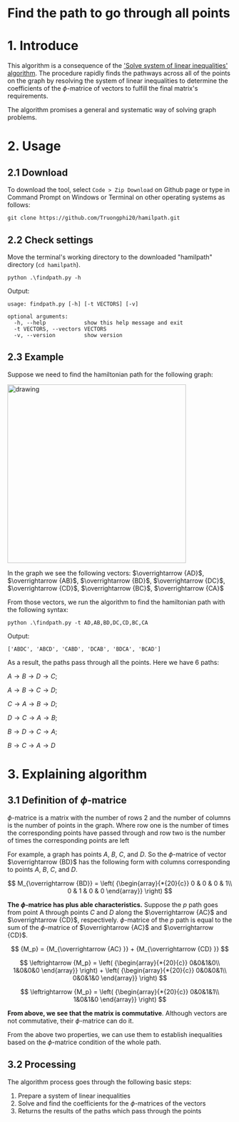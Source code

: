 Find the path to go through all points
======

# 1. Introduce
This algorithm is a consequence of the ['Solve system of linear inequalities' algorithm](https://github.com/Truongphi20/inequaltion). The procedure rapidly finds the pathways across all of the points on the graph by resolving the system of linear inequalities to determine the coefficients of the $\phi$-matrice of vectors to fulfill the final matrix's requirements.

The algorithm promises a general and systematic way of solving graph problems.

# 2. Usage
## 2.1 Download
To download the tool, select ``Code > Zip Download`` on Github page or type in Command Prompt on Windows or Terminal on other operating systems as follows:
    
    git clone https://github.com/Truongphi20/hamilpath.git

## 2.2 Check settings
Move the terminal's working directory to the downloaded "hamilpath" directory (`cd hamilpath`).
    
    python .\findpath.py -h
    
Output:

    usage: findpath.py [-h] [-t VECTORS] [-v]

    optional arguments:
      -h, --help            show this help message and exit
      -t VECTORS, --vectors VECTORS
      -v, --version         show version

## 2.3 Example
Suppose we need to find the hamiltonian path for the following graph:

<img src="https://user-images.githubusercontent.com/96680644/215405497-19cdb4c6-d01b-45e7-818a-c6276783c9c0.png" alt="drawing" width="400"/>

In the graph we see the following vectors: $\overrightarrow {AD}$, $\overrightarrow {AB}$, $\overrightarrow {BD}$, $\overrightarrow {DC}$, $\overrightarrow {CD}$, $\overrightarrow {BC}$, $\overrightarrow {CA}$ 

From those vectors, we run the algorithm to find the hamiltonian path with the following syntax:

    python .\findpath.py -t AD,AB,BD,DC,CD,BC,CA
    
Output:

    ['ABDC', 'ABCD', 'CABD', 'DCAB', 'BDCA', 'BCAD']
    
As a result, the paths pass through all the points. Here we have 6 paths: 

$A \to B \to D \to C$; 

$A \to B \to C \to D$;

$C \to A \to B \to D$;

$D \to C \to A \to B$;

$B \to D \to C \to A$;

$B \to C \to A \to D$

# 3. Explaining algorithm
## 3.1 Definition of $\phi$-matrice
$\phi$-matrice is a matrix with the number of rows 2 and the number of columns is the number of points in the graph. Where row one is the number of times the corresponding points have passed through and row two is the number of times the corresponding points are left

For example, a graph has points $A$, $B$, $C$, and $D$. So the $\phi$-matrice of vector $\overrightarrow {BD}$ has the following form with columns corresponding to points $A$, $B$, $C$, and $D$.

$$
M_{\overrightarrow {BD}} = \left( {\begin{array}{*{20}{c}}
0 & 0 & 0 & 1\\
0 & 1 & 0 & 0
\end{array}} \right)
$$ 

**The $\phi$-matrice has plus able characteristics.** Suppose the $p$ path goes from point A through points $C$ and $D$ along the $\overrightarrow {AC}$ and $\overrightarrow {CD}$, respectively. $\phi$-matrice of the $p$ path is equal to the sum of the $\phi$-matrice of $\overrightarrow {AC}$ and $\overrightarrow {CD}$.

$$
{M_p} = {M_{\overrightarrow {AC} }} + {M_{\overrightarrow {CD} }}
$$

$$
\leftrightarrow {M_p} = \left( {\begin{array}{*{20}{c}}
0&0&1&0\\
1&0&0&0
\end{array}} \right) + \left( {\begin{array}{*{20}{c}}
0&0&0&1\\
0&0&1&0
\end{array}} \right)
$$

$$
\leftrightarrow {M_p} = \left( {\begin{array}{*{20}{c}}
0&0&1&1\\
1&0&1&0
\end{array}} \right)
$$

**From above, we see that the matrix is commutative**. Although vectors are not commutative, their  $\phi$-matrice can do it.

From the above two properties, we can use them to establish inequalities based on the $\phi$-matrice condition of the whole path.

## 3.2 Processing 
The algorithm process goes through the following basic steps:
  1. Prepare a system of linear inequalities
  2. Solve and find the coefficients for the $\phi$-matrices of the vectors
  3. Returns the results of the paths which pass through the points
